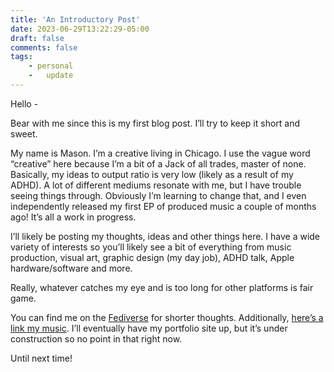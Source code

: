 ```yaml
---
title: 'An Introductory Post'
date: 2023-06-29T13:22:29-05:00
draft: false
comments: false
tags:
	- personal
	-	update
---
```


Hello - 

Bear with me since this is my first blog post. I’ll try to keep it short and sweet. 

My name is Mason. I’m a creative living in Chicago. I use the vague word “creative” here because I’m a bit of a Jack of all trades, master of none. Basically, my ideas to output ratio is very low (likely as a result of my ADHD). A lot of different mediums resonate with me, but I have trouble seeing things through. Obviously I’m learning to change that, and I even independently released my first EP of produced music a couple of months ago! It’s all a work in progress. 

I’ll likely be posting my thoughts, ideas and other things here. I have a wide variety of interests so you’ll likely see a bit of everything from music production, visual art, graphic design (my day job), ADHD talk, Apple hardware/software and more. 

Really, whatever catches my eye and is too long for other platforms is fair game. 

You can find me on the [Fediverse](https://mas.to/@msnws) for shorter thoughts. Additionally, [here’s a link my music](linktr.ee/violetnoise). I’ll eventually have my portfolio site up, but it’s under construction so no point in that right now. 

Until next time!